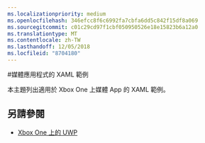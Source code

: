 ```yaml
---
ms.localizationpriority: medium
ms.openlocfilehash: 346efcc8f6c6992fa7cbfa6dd5c842f15df8a069
ms.sourcegitcommit: c01c29cd97f1cbf050950526e18e15823b6a12a0
ms.translationtype: MT
ms.contentlocale: zh-TW
ms.lasthandoff: 12/05/2018
ms.locfileid: "8704180"
---
```

#<a name="xaml-samples-for-media-apps"></a>媒體應用程式的 XAML 範例

本主題列出適用於 Xbox One 上媒體 App 的 XAML 範例。

## <a name="see-also"></a>另請參閱
- [Xbox One 上的 UWP](index.md)
